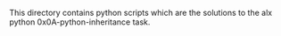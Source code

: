 This directory contains python scripts which are the solutions to the alx python 0x0A-python-inheritance task.
